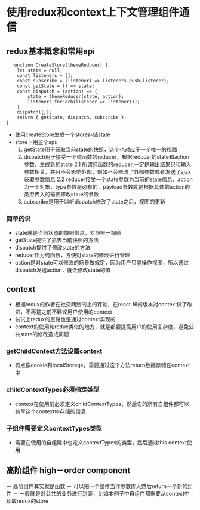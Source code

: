 # 使用redux和context上下文管理组件通信

## redux基本概念和常用api

```
  function CreateStore(themeReducer) {
    let state = null;
    const listeners = [];
    const subscribe = (listener) => listeners.push(listener);
    const getState = () => state;
    const dispatch = (action) => {
        state = themeReducer(state, action);
        listeners.forEach(listener => listener());
    }
    dispatch({});
    return { getState, dispatch, subscribe };
}

```
- 使用createStore生成一个store存储state
- store下用三个api:
  1. getState用于获取当前state的快照，这个也对应于一个唯一的视图
  2. dispatch用于接受一个纯函数的reducer，根据reducer的state和action参数，生成新的state
    2.1 所谓纯函数的reducer,一定是输出结果只和输入参数相关，并且不会影响外部，例如不会修改了外部参数或者发送了ajax获取参数信息
    2.2 reducer接受一个state参数为当前的state信息，action为一个对象，type参数是必有的，payload参数就是根据具体的action的类型传入的需要修改state的参数
  3. subscribe是用于监听dispatch修改了state之后，视图的更新

### 简单的说
- state就是当前状态的快照信息，对应唯一视图
- getState提供了抓去当前快照的方法
- dispatch提供了修改state的方法
- reducer作为纯函数，方便对state的修改进行管理
- action是对state可以修改的场景做规定，因为用户只能操作视图，所以通过dispatch发送action，就会修改state的值

## context
- 根据redux的作者在社交网络的上的评论，在react 16的版本对context做了改进，不再是之前不建议用户使用的context
- 试试上redux的思路也是通过context实现的
- context的使用和redux类似的地方，就是都要提高用户的使用复杂度，避免公共state的修改造成问题

### getChildContext方法设置context
- 有点像cookie和localStorage，需要通过这个方法return数据存储在context中
### childContextTypes必须指定类型
- context在使用前必须定义childContextTypes，然后它的所有自组件都可以共享这个context中存储的信息

### 子组件需要定义contextTypes类型
- 需要在使用的自组建中也定义contextTypes的类型，然后通过this.context使用

## 高阶组件 high－order component
－ 高阶组件其实就是函数
－ 可以把一个组件当作参数传入然后return一个新的组件
－ 一般就是对公共的业务进行封装，比如本例子中自组件都需要从context中读取redux的store
